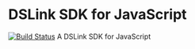 # DSLink SDK for JavaScript
[![Build Status](https://travis-ci.org/JohanvdWest/sdk-dslink-javascript.svg?branch=master)](https://travis-ci.org/JohanvdWest/sdk-dslink-javascript)
A DSLink SDK for JavaScript
